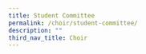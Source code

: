 ```yaml
---
title: Student Committee
permalink: /choir/student-committee/
description: ""
third_nav_title: Choir
---
```

